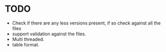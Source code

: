 # TODO

* Check if there are any less versions present, if so check against all the files
* support validation against the files.
* Multi threaded.
* table format.